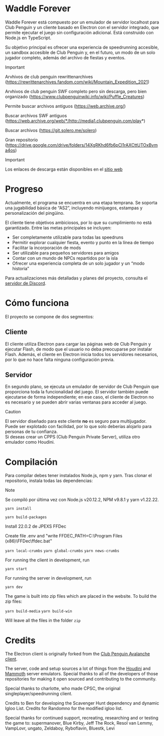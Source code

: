 # Waddle Forever

Waddle Forever está compuesto por un emulador de servidor localhost para Club Penguin y un cliente basado en Electron con el servidor integrado, que permite ejecutar el juego sin configuración adicional. Está construido con Node.js en TypeScript.

Su objetivo principal es ofrecer una experiencia de speedrunning accesible, un sandbox accesible de Club Penguin y, en el futuro, un modo de un solo jugador completo, además del archivo de fiestas y eventos.

> [!IMPORTANT]
> Arvhivos de club penguin rewrittenarchives (https://rewrittenarchives.fandom.com/wiki/Mountain_Expedition_2021)
> 
> Arvhivos de club penguin SWF completo pero sin descarga, pero bien organizado (https://www.clubpenguinwiki.info/wiki/Puffle_Creatures)
> 
> Permite buscar archivos antiguos (https://web.archive.org/)
> 
> Buscar archivos SWF antiguos (https://web.archive.org/web/*/http://media1.clubpenguin.com/play*)
> 
> Buscar archivos (https://git.solero.me/solero)
> 
> Gran repositorio (https://drive.google.com/drive/folders/14XgRKhd6fb6pCl1rAXCttUTOxBvma4os)


> [!IMPORTANT]  
> Los enlaces de descarga están disponibles en el [sitio web](https://waddleforever.com/)

# Progreso

Actualmente, el programa se encuentra en una etapa temprana. Se soporta una jugabilidad básica de “AS2”, incluyendo minijuegos, estampas y personalización del pingüino.

El cliente tiene objetivos ambiciosos, por lo que su cumplimiento no está garantizado. Entre las metas principales se incluyen:

* Ser completamente utilizable para todas las speedruns  
* Permitir explorar cualquier fiesta, evento y punto en la línea de tiempo  
* Facilitar la incorporación de mods  
* Ser utilizable para pequeños servidores para amigos  
* Contar con un mundo de NPCs repartidos por la isla  
* Ofrecer una experiencia completa de un solo jugador y un “modo historia”

Para actualizaciones más detalladas y planes del proyecto, consulta el [servidor de Discord](https://discord.gg/URHXm3cFv5).

# Cómo funciona

El proyecto se compone de dos segmentos:

## Cliente

El cliente utiliza Electron para cargar las páginas web de Club Penguin y ejecutar Flash, de modo que el usuario no deba preocuparse por instalar Flash. Además, el cliente en Electron inicia todos los servidores necesarios, por lo que no hace falta ninguna configuración previa.

## Servidor

En segundo plano, se ejecuta un emulador de servidor de Club Penguin que proporciona toda la funcionalidad del juego. El servidor también puede ejecutarse de forma independiente; en ese caso, el cliente de Electron no es necesario y se pueden abrir varias ventanas para acceder al juego.

> [!CAUTION]  
> El servidor diseñado para este cliente **no** es seguro para multijugador. Puede ser explotado con facilidad, por lo que solo deberías alojarlo para personas de tu confianza.  
> Si deseas crear un CPPS (Club Penguin Private Server), utiliza otro emulador como Houdini.

# Compilación

Para compilar debes tener instalados Node.js, npm y yarn. Tras clonar el repositorio, instala todas las dependencias:

> [!NOTE]  
> Se compiló por última vez con Node.js v20.12.2, NPM v9.8.1 y yarn v1.22.22.


```yarn install```

```yarn build-packages```

Install 22.0.2 de JPEXS FFDec

Create file .env and "write FFDEC_PATH=C:\Program Files (x86)\FFDec\ffdec.bat"


```yarn local-crumbs```
```yarn global-crumbs```
```yarn news-crumbs```

For running the client in development, run

```yarn start```

For running the server in development, run

```yarn dev```

The game is built into zip files which are placed in the website. To build the zip files:

```yarn build-media```
```yarn build-win```

Will leave all the files in the folder `zip`

# Credits

The Electron client is originally forked from the [Club Penguin Avalanche client](https://github.com/Club-Penguin-Avalanche/CPA-Client).

The server, code and setup sources a lot of things from the [Houdini](https://github.com/solero/houdini) and [Mammoth](https://github.com/wizguin/mammoth) server emulators. Special thanks to all of the developers of those repositories for making it open sourced and contributing to the community.

Special thanks to charlotte, who made CPSC, the original singleplayer/speedrunning client.

Credits to Ben for developing the Scavenger Hunt dependency and dynamic Igloo List. Credits for Randomno for the modified igloo list.

Special thanks for continued support, recreating, researching and or testing the game to: supermanover, Blue Kirby, Jeff The Rock, Resol van Lemmy, VampLovr, ungato, Zeldaboy, Ryboflavin, Bluestk, Levi
